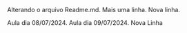 Alterando o arquivo Readme.md.
Mais uma linha.
Nova linha.

Aula dia 08/07/2024.
Aula dia 09/07/2024.
Nova Linha